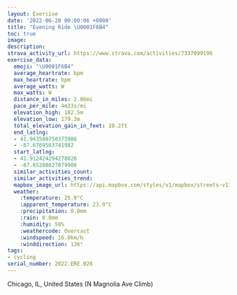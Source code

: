 ```yaml
---
layout: Exercise
date: '2022-06-20 00:00:06 +0000'
title: "Evening Ride \U0001F6B4"
toc: true
image:
description:
strava_activity_url: https://www.strava.com/activities/7337099196
exercise_data:
  emoji: "\U0001F6B4"
  average_heartrate: bpm
  max_heartrate: bpm
  average_watts: W
  max_watts: W
  distance_in_miles: 2.86mi
  pace_per_mile: 4m33s/mi
  elevation_high: 182.5m
  elevation_low: 179.3m
  total_elevation_gain_in_feet: 10.2ft
  end_latlng:
  - 41.943580750375986
  - -87.6769563741982
  start_latlng:
  - 41.912424294278026
  - -87.65280827879906
  similar_activities_count:
  similar_activities_trend:
  mapbox_image_url: https://api.mapbox.com/styles/v1/mapbox/streets-v11/static/path-5+787af2-1.0(s_y~F%60u~uOTP%40AMD%40IAb%40FP%40C%3FD%40%40%3FCEBOCCEO%40KAYDk%40AKBQAm%40%40YESAYL_%40l%40APINu%40%7C%40y%40zAMLSj%40a%40r%40_%40%5ES%5COP_%40n%40e%40r%40aAlA%5Bj%40q%40z%40O%5CKLK%5EQ%5CWVOZSNu%40rA%5Df%40OJILO%5C_%40j%40EBU%5E_%40%60%40CXKRWZKBSX%5Bj%40ENQXMLSXQ%5CO%5C%5Dj%40%7D%40~%40u%40pAm%40p%40Wh%40k%40t%40aAbBIV%5Db%40EH%3FAO%5CQJMTKRC%5CENQLKLOXi%40f%40O%5CIF%5Bl%40UVOXOJa%40h%40s%40vAe%40p%40k%40tA%5B%5CKN%5BZq%40%60AWLM%5Em%40hASXQJO%5E%40HOPUDY%60%40K%5EMJOh%40UXQb%40SROH%5Bb%40IXYRCNINGNMHc%40z%40_ArAWn%40KJCJ%5BRUVIJCR_%40l%40STSb%40QHi%40bAgBnCUZIBMEIVSVMTYVOVu%40t%40kA%60BUVSZKHQVURm%40t%40%7B%40z%40OXaA%60AcAlAqAlAo%40bA%5BZWd%40a%40%5Em%40v%40IP_%40%60%40K%40k%40Ei%40DY%3FKB%7B%40Au%40Dy%40%3Fo%40%40YDW%40OIu%40DYCu%40DCBeAEYB_%40G_%40DCCIAk%40P%7BA%3FIBU%3Fo%40BICw%40%40UBQAG%3FKG_AN_%40Em%40Bi%40EYFIAMDM%40YAUIw%40%3FBM_%40N%7B%40LkA%40%5BC%5DB%5DC_%40G%5B%40OASBQKK%3FCFa%40Jc%40FM%40ECWBIIKAMFOBe%40%40YF%5DCU%40e%40Gq%40%40KECBHBDGBYAa%40B%5DCMBKASEAB%5DCEA%3FAFIEAqBBGe%40JC%3FCEA%40%40HE%3FCG),pin-s-s+e5b22e(-87.65281,41.91242),pin-s-f+89ae00(-87.67696000000001,41.94358000000002)/auto/800x800?access_token=pk.eyJ1Ijoiam9zaGJlY2ttYW4iLCJhIjoiY205eWR2aDd1MWZ6djJrbXc4a3M0bWZleiJ9.XiG9OWkNcZk2QzjJbxLB4A
  weather:
    :temperature: 25.0°C
    :apparent_temperature: 23.9°C
    :precipitation: 0.0mm
    :rain: 0.0mm
    :humidity: 50%
    :weathercode: Overcast
    :windspeed: 16.0km/h
    :winddirection: 136°
tags:
- cycling
serial_number: 2022.ERE.026
---
```

Chicago, IL, United States (N Magnolia Ave Climb)
